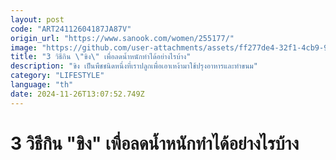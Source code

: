 ```yaml
---
layout: post
code: "ART24112604187JA87V"
origin_url: "https://www.sanook.com/women/255177/"
image: "https://github.com/user-attachments/assets/ff277de4-32f1-4cb9-98a5-272950ddadca"
title: "3 วิธีกิน \"ขิง\" เพื่อลดน้ำหนักทำได้อย่างไรบ้าง"
description: "ขิง เป็นพืชชนิดหนึ่งที่เราปลูกเพื่อเอาเหง้ามาใช้ปรุงอาหารและทำขนม"
category: "LIFESTYLE"
language: "th"
date: 2024-11-26T13:07:52.749Z
---
```


# 3 วิธีกิน "ขิง" เพื่อลดน้ำหนักทำได้อย่างไรบ้าง